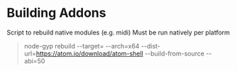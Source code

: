 # Building Addons

Script to rebuild native modules (e.g. midi)
Must be run natively per platform

> node-gyp rebuild --target=<electron version> --arch=x64 --dist-url=https://atom.io/download/atom-shell --build-from-source --abi=50